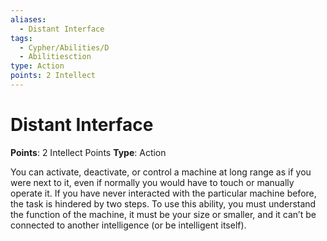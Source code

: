 ```yaml
---
aliases:
  - Distant Interface
tags:
  - Cypher/Abilities/D
  - Abilitiesction
type: Action
points: 2 Intellect
---
```


# Distant Interface

**Points**: 2 Intellect Points
**Type**: Action

You can activate, deactivate, or control a machine at long range as if you were next to it, even if normally you would have to touch or manually operate it. If you have never interacted with the particular machine before, the task is hindered by two steps. To use this ability, you must understand the function of the machine, it must be your size or smaller, and it can’t be connected to another intelligence (or be intelligent itself).
